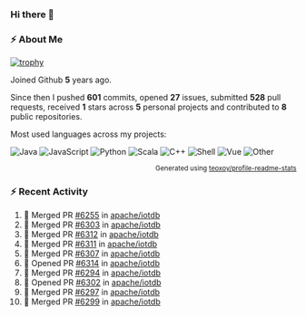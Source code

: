 ### Hi there 👋

### :zap: About Me

[![trophy](https://github-profile-trophy.vercel.app/?username=HTHou&theme=onedark)](https://github.com/ryo-ma/github-profile-trophy)
   
Joined Github **5** years ago.

Since then I pushed **601** commits, opened **27** issues, submitted **528** pull requests, received **1** stars across **5** personal projects and contributed to **8** public repositories.

Most used languages across my projects:

![Java](https://img.shields.io/static/v1?style=flat-square&label=%E2%A0%80&color=555&labelColor=%23b07219&message=Java%EF%B8%B194.4%25)
![JavaScript](https://img.shields.io/static/v1?style=flat-square&label=%E2%A0%80&color=555&labelColor=%23f1e05a&message=JavaScript%EF%B8%B11.4%25)
![Python](https://img.shields.io/static/v1?style=flat-square&label=%E2%A0%80&color=555&labelColor=%233572A5&message=Python%EF%B8%B10.7%25)
![Scala](https://img.shields.io/static/v1?style=flat-square&label=%E2%A0%80&color=555&labelColor=%23c22d40&message=Scala%EF%B8%B10.6%25)
![C++](https://img.shields.io/static/v1?style=flat-square&label=%E2%A0%80&color=555&labelColor=%23f34b7d&message=C%2B%2B%EF%B8%B10.6%25)
![Shell](https://img.shields.io/static/v1?style=flat-square&label=%E2%A0%80&color=555&labelColor=%2389e051&message=Shell%EF%B8%B10.4%25)
![Vue](https://img.shields.io/static/v1?style=flat-square&label=%E2%A0%80&color=555&labelColor=%2341b883&message=Vue%EF%B8%B10.3%25)
![Other](https://img.shields.io/static/v1?style=flat-square&label=%E2%A0%80&color=555&labelColor=%23ededed&message=Other%EF%B8%B11.2%25)

<p align="right"><sub>Generated using <a href="https://github.com/marketplace/actions/profile-readme-stats">teoxoy/profile-readme-stats</a></sub></p>


<!--![](https://github.com/HTHou/HTHou/blob/output/github-contribution-grid-snake.svg)-->

<!--![Haonan Hou's github stats](https://github-readme-stats.vercel.app/api?username=HTHou&count_private=true&show_icons=true&theme=onedark)-->

<!--![Haonan Hou's wakatime stats](https://github-readme-stats.vercel.app/api/wakatime?username=HTHou&layout=compact&theme=onedark)-->

<!--![Top Langs](https://github-readme-stats.vercel.app/api/top-langs/?username=HTHou&theme=onedark&layout=compact)-->

### :zap: Recent Activity
<!--START_SECTION:activity-->
1. 🎉 Merged PR [#6255](https://github.com/apache/iotdb/pull/6255) in [apache/iotdb](https://github.com/apache/iotdb)
2. 🎉 Merged PR [#6303](https://github.com/apache/iotdb/pull/6303) in [apache/iotdb](https://github.com/apache/iotdb)
3. 🎉 Merged PR [#6312](https://github.com/apache/iotdb/pull/6312) in [apache/iotdb](https://github.com/apache/iotdb)
4. 🎉 Merged PR [#6311](https://github.com/apache/iotdb/pull/6311) in [apache/iotdb](https://github.com/apache/iotdb)
5. 🎉 Merged PR [#6307](https://github.com/apache/iotdb/pull/6307) in [apache/iotdb](https://github.com/apache/iotdb)
6. 💪 Opened PR [#6314](https://github.com/apache/iotdb/pull/6314) in [apache/iotdb](https://github.com/apache/iotdb)
7. 🎉 Merged PR [#6294](https://github.com/apache/iotdb/pull/6294) in [apache/iotdb](https://github.com/apache/iotdb)
8. 💪 Opened PR [#6302](https://github.com/apache/iotdb/pull/6302) in [apache/iotdb](https://github.com/apache/iotdb)
9. 🎉 Merged PR [#6297](https://github.com/apache/iotdb/pull/6297) in [apache/iotdb](https://github.com/apache/iotdb)
10. 🎉 Merged PR [#6299](https://github.com/apache/iotdb/pull/6299) in [apache/iotdb](https://github.com/apache/iotdb)
<!--END_SECTION:activity-->

<!--
**HTHou/HTHou** is a ✨ _special_ ✨ repository because its `README.md` (this file) appears on your GitHub profile.

Here are some ideas to get you started:

- 🔭 I’m currently working on ...
- 🌱 I’m currently learning ...
- 👯 I’m looking to collaborate on ...
- 🤔 I’m looking for help with ...
- 💬 Ask me about ...
- 📫 How to reach me: ...
- 😄 Pronouns: ...
- ⚡ Fun fact: ...
-->
